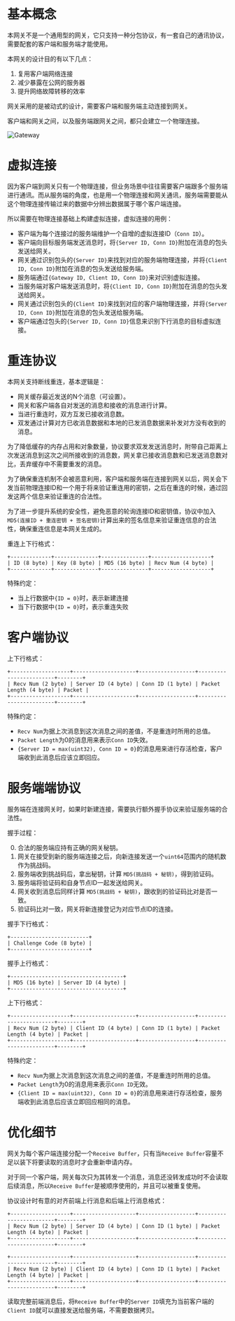 基本概念
========

本网关不是一个通用型的网关，它只支持一种分包协议，有一套自己的通讯协议，需要配套的客户端和服务端才能使用。

本网关的设计目的有以下几点：

1. 复用客户端网络连接
2. 减少暴露在公网的服务器
3. 提升网络故障转移的效率

网关采用的是被动式的设计，需要客户端和服务端主动连接到网关。

客户端和网关之间，以及服务端跟网关之间，都只会建立一个物理连接。

![Gateway](https://raw.githubusercontent.com/fastgo/gateway/master/gateway.png)

虚拟连接
========

因为客户端到网关只有一个物理连接，但业务场景中往往需要客户端跟多个服务端进行通讯。而从服务端的角度，也是用一个物理连接和网关通讯，服务端需要能从这个物理连接传输过来的数据中分辨出数据属于哪个客户端连接。

所以需要在物理连接基础上构建虚拟连接，虚拟连接的用例：

+ 客户端为每个连接过的服务端维护一个自增的虚拟连接ID（`Conn ID`）。
+ 客户端向目标服务端发送消息时，将`{Server ID, Conn ID}`附加在消息的包头发送给网关。
+ 网关通过识别包头的`{Server ID}`来找到对应的服务端物理连接，并将`{Client ID, Conn ID}`附加在消息的包头发送给服务端。
+ 服务端通过`{Gateway ID, Client ID, Conn ID}`来对识别虚拟连接。
+ 当服务端对客户端发送消息时，将`{Client ID, Conn ID}`附加在消息的包头发送给网关。
+ 网关通过识别包头的`{Client ID}`来找到对应的客户端物理连接，并将`{Server ID, Conn ID}`附加在消息的包头发送给服务端。
+ 客户端通过包头的`{Server ID, Conn ID}`信息来识别下行消息的目标虚拟连接。

重连协议
========

本网关支持断线重连，基本逻辑是：

+ 网关缓存最近发送的N个消息（可设置）。
+ 网关和客户端各自对发送的消息和接收的消息进行计算。
+ 当进行重连时，双方互发已接收消息数。
+ 双发通过计算对方已收消息数据和本地的已发消息数据来补发对方没有收到的消息。

为了降低缓存的内存占用和对象数量，协议要求双发发送消息时，附带自己距离上次发送消息到这次之间所接收到的消息数，网关拿已接收消息数和已发送消息数对比，丢弃缓存中不需要重发的消息。

为了确保重连机制不会被恶意利用，客户端和服务端在连接到网关以后，网关会下发当前物理连接ID和一个用于将来验证重连用的密钥，之后在重连的时候，通过回发这两个信息来验证重连的合法性。

为了进一步提升系统的安全性，避免恶意的轮询连接ID和密钥值，协议中加入`MD5(连接ID + 重连密钥 + 签名密钥)`计算出来的签名信息来验证重连信息的合法性，确保重连信息是本网关生成的。

重连上下行格式：

```
+-------------+--------------+---------------+-------------------+
| ID (8 byte) | Key (8 byte) | MD5 (16 byte) | Recv Num (4 byte) |
+-------------+--------------+---------------+-------------------+
```

特殊约定：

+ 当上行数据中`{ID = 0}`时，表示新建连接
+ 当下行数据中`{ID = 0}`时，表示重连失败

客户端协议
==========

上下行格式：

```
+-------------------+--------------------+------------------+------------------------+--------+
| Recv Num (2 byte) | Server ID (4 byte) | Conn ID (1 byte) | Packet Length (4 byte) | Packet |
+-------------------+--------------------+------------------+------------------------+--------+
```

特殊约定：

+ `Recv Num`为据上次消息到这次消息之间的差值，不是重连时所用的总值。
+ `Packet Length`为0的消息用来表示`Conn ID`失效。
+ `{Server ID = max(uint32), Conn ID = 0}`的消息用来进行存活检查，客户端收到此消息后应该立即回应。

服务端端协议
============

服务端在连接网关时，如果时新建连接，需要执行额外握手协议来验证服务端的合法性。

握手过程：

0. 合法的服务端应持有正确的网关秘钥。
1. 网关在接受到新的服务端连接之后，向新连接发送一个`uint64`范围内的随机数作为挑战码。
2. 服务端收到挑战码后，拿出秘钥，计算 `MD5(挑战码 + 秘钥)`，得到验证码。
3. 服务端将验证码和自身节点ID一起发送给网关。
4. 网关收到消息后同样计算 `MD5(挑战码 + 秘钥)`，跟收到的验证码比对是否一致。
5. 验证码比对一致，网关将新连接登记为对应节点ID的连接。

握手下行格式：

```
+-------------------------+
| Challenge Code (8 byte) |
+-------------------------+
```

握手上行格式：

```
+------------------------------------+
| MD5 (16 byte) | Server ID (4 byte) |
+------------------------------------+
```

上下行格式：

```
+-------------------+--------------------+------------------+------------------------+--------+
| Recv Num (2 byte) | Client ID (4 byte) | Conn ID (1 byte) | Packet Length (4 byte) | Packet |
+-------------------+--------------------+------------------+------------------------+--------+
```

特殊约定：

+ `Recv Num`为据上次消息到这次消息之间的差值，不是重连时所用的总值。
+ `Packet Length`为0的消息用来表示`Conn ID`无效。
+ `{Client ID = max(uint32), Conn ID = 0}`的消息用来进行存活检查，服务端收到此消息后应该立即回应相同的消息。

优化细节
=======

网关为每个客户端连接分配一个`Receive Buffer`，只有当`Receive Buffer`容量不足以装下将要读取的消息时才会重新申请内存。

对于同一个客户端，网关每次只为其转发一个消息，消息还没转发成功时不会读取后续消息，所以`Receive Buffer`是被顺序使用的，并且可以被重复使用。

协议设计时有意的对齐前端上行消息和后端上行消息格式：

```
+-------------------+--------------------+------------------+------------------------+--------+
| Recv Num (2 byte) | Server ID (4 byte) | Conn ID (1 byte) | Packet Length (4 byte) | Packet |
+-------------------+--------------------+------------------+------------------------+--------+

+-------------------+--------------------+------------------+------------------------+--------+
| Recv Num (2 byte) | Client ID (4 byte) | Conn ID (1 byte) | Packet Length (4 byte) | Packet |
+-------------------+--------------------+------------------+------------------------+--------+
```

读取完整前端消息后，将`Receive Buffer`中的`Server ID`填充为当前客户端的`Client ID`就可以直接发送给服务端，不需要数据拷贝。
